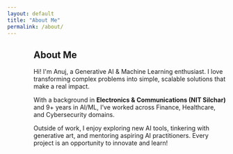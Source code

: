 ```yaml
---
layout: default
title: "About Me"
permalink: /about/
---
```

<div style="margin-left:12%; max-width:800px;">
  <h2>About Me</h2>
  <p>Hi! I'm Anuj, a Generative AI & Machine Learning enthusiast. I love transforming complex problems into simple, scalable solutions that make a real impact.</p>
  <p>With a background in <strong>Electronics & Communications (NIT Silchar)</strong> and 9+ years in AI/ML, I’ve worked across Finance, Healthcare, and Cybersecurity domains.</p>
  <p>Outside of work, I enjoy exploring new AI tools, tinkering with generative art, and mentoring aspiring AI practitioners. Every project is an opportunity to innovate and learn!</p>
</div>
